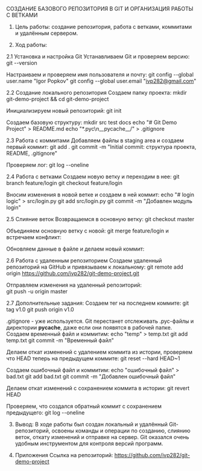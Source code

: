 СОЗДАНИЕ БАЗОВОГО РЕПОЗИТОРИЯ В GIT И ОРГАНИЗАЦИЯ РАБОТЫ С ВЕТКАМИ

1. Цель работы: создание репозитория, работа с ветками, коммитами и удалённым сервером.

2. Ход работы:

2.1 Установка и настройка Git
Устанавливаем Git и проверяем версию:  git --version

Настраиваем и проверяем имя пользователя и почту: 
git config --global user.name "Igor Popkov"
git config --global user.email "ivp282@gmail.com"

2.2 Создание локального репозитория
Создаем папку проекта: 
mkdir git-demo-project && cd git-demo-project

Инициализируем новый репозиторий: git init

Создаем базовую структуру:
mkdir src test docs
echo "# Git Demo Project" > README.md
echo "*.pyc\n__pycache__/" > .gitignore

2.3 Работа с коммитами
Добавляем файлы в staging area и создаем первый коммит:
git add .
git commit -m "Initial commit: структура проекта, README, .gitignore"

Проверяем лог: git log --oneline

2.4 Работа с ветками
Создаем новую ветку и переходим в нее: 
git branch feature/login
git checkout feature/login

Вносим изменения в новой ветке и создаем в ней коммит: 
echo "# login logic" > src/login.py
git add src/login.py
git commit -m "Добавлен модуль login"

2.5 Слияние веток
Возвращаемся в основную ветку: 
git checkout master

Объединяем основную ветку с новой:  git merge feature/login и встречаем конфликт:

Обновляем данные в файле и делаем новый коммит:

2.6 Работа с удаленным репозиторием
Создаем удаленный репозиторий на GitHub и привязываем к локальному: 
git remote add origin https://github.com/ivp282/git-demo-project.git

Отправляем изменения на удаленный репозиторий:  
git push -u origin master

2.7 Дополнительные задания: 
Создаем тег на последнем коммите:
git tag v1.0
git push origin v1.0

.gitignore - уже используется. Git перестанет отслеживать .pyc-файлы и директории __pycache__, даже если они появятся в рабочей папке.
Создаем временный файл и коммитим:
echo "temp" > temp.txt
git add temp.txt
git commit -m "Временный файл"

Делаем откат изменений с удалением коммита из истории, проверяем что HEAD теперь на предыдущем коммите:
git reset --hard HEAD~1

Создаем ошибочный файл и коммитим:
echo "ошибочный файл" > bad.txt
git add bad.txt
git commit -m "Добавлен ошибочный файл"

Делаем откат изменений с сохранением коммита в истории:
git revert HEAD

Проверяем, что создался обратный коммит с сохранением предыдущего:
git log --oneline

3. Вывод:
В ходе работы был создан локальный и удалённый Git-репозиторий, освоены команды и операции по созданию, слиянию веток, откату изменений и отправке на сервер. Git оказался очень удобным инструментом для контроля версий программ.

4. Приложения
Ссылка на репозиторий:
https://github.com/ivp282/git-demo-project
